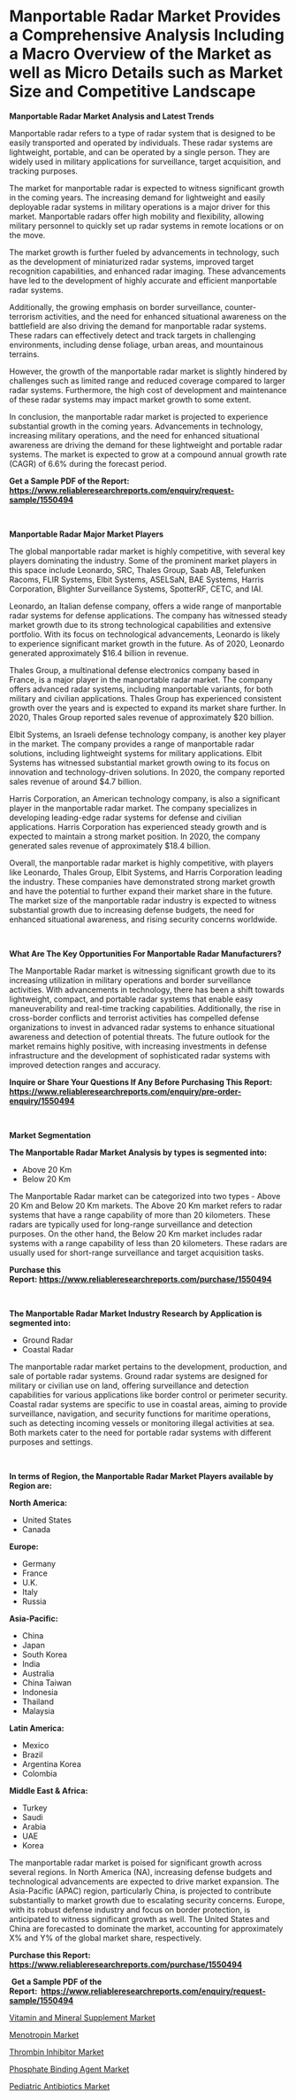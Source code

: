 <p><h1>Manportable Radar Market Provides a Comprehensive Analysis Including a Macro Overview of the Market as well as Micro Details such as Market Size and Competitive Landscape</h1></p><p><strong>Manportable Radar Market Analysis and Latest Trends</strong></p>
<p><p>Manportable radar refers to a type of radar system that is designed to be easily transported and operated by individuals. These radar systems are lightweight, portable, and can be operated by a single person. They are widely used in military applications for surveillance, target acquisition, and tracking purposes.</p><p>The market for manportable radar is expected to witness significant growth in the coming years. The increasing demand for lightweight and easily deployable radar systems in military operations is a major driver for this market. Manportable radars offer high mobility and flexibility, allowing military personnel to quickly set up radar systems in remote locations or on the move.</p><p>The market growth is further fueled by advancements in technology, such as the development of miniaturized radar systems, improved target recognition capabilities, and enhanced radar imaging. These advancements have led to the development of highly accurate and efficient manportable radar systems.</p><p>Additionally, the growing emphasis on border surveillance, counter-terrorism activities, and the need for enhanced situational awareness on the battlefield are also driving the demand for manportable radar systems. These radars can effectively detect and track targets in challenging environments, including dense foliage, urban areas, and mountainous terrains.</p><p>However, the growth of the manportable radar market is slightly hindered by challenges such as limited range and reduced coverage compared to larger radar systems. Furthermore, the high cost of development and maintenance of these radar systems may impact market growth to some extent.</p><p>In conclusion, the manportable radar market is projected to experience substantial growth in the coming years. Advancements in technology, increasing military operations, and the need for enhanced situational awareness are driving the demand for these lightweight and portable radar systems. The market is expected to grow at a compound annual growth rate (CAGR) of 6.6% during the forecast period.</p></p>
<p><strong>Get a Sample PDF of the Report:&nbsp; <a href="https://www.reliableresearchreports.com/enquiry/request-sample/1550494">https://www.reliableresearchreports.com/enquiry/request-sample/1550494</a></strong></p>
<p>&nbsp;</p>
<p><strong>Manportable Radar Major Market Players</strong></p>
<p><p>The global manportable radar market is highly competitive, with several key players dominating the industry. Some of the prominent market players in this space include Leonardo, SRC, Thales Group, Saab AB, Telefunken Racoms, FLIR Systems, Elbit Systems, ASELSaN, BAE Systems, Harris Corporation, Blighter Surveillance Systems, SpotterRF, CETC, and IAI.</p><p>Leonardo, an Italian defense company, offers a wide range of manportable radar systems for defense applications. The company has witnessed steady market growth due to its strong technological capabilities and extensive portfolio. With its focus on technological advancements, Leonardo is likely to experience significant market growth in the future. As of 2020, Leonardo generated approximately $16.4 billion in revenue.</p><p>Thales Group, a multinational defense electronics company based in France, is a major player in the manportable radar market. The company offers advanced radar systems, including manportable variants, for both military and civilian applications. Thales Group has experienced consistent growth over the years and is expected to expand its market share further. In 2020, Thales Group reported sales revenue of approximately $20 billion.</p><p>Elbit Systems, an Israeli defense technology company, is another key player in the market. The company provides a range of manportable radar solutions, including lightweight systems for military applications. Elbit Systems has witnessed substantial market growth owing to its focus on innovation and technology-driven solutions. In 2020, the company reported sales revenue of around $4.7 billion.</p><p>Harris Corporation, an American technology company, is also a significant player in the manportable radar market. The company specializes in developing leading-edge radar systems for defense and civilian applications. Harris Corporation has experienced steady growth and is expected to maintain a strong market position. In 2020, the company generated sales revenue of approximately $18.4 billion.</p><p>Overall, the manportable radar market is highly competitive, with players like Leonardo, Thales Group, Elbit Systems, and Harris Corporation leading the industry. These companies have demonstrated strong market growth and have the potential to further expand their market share in the future. The market size of the manportable radar industry is expected to witness substantial growth due to increasing defense budgets, the need for enhanced situational awareness, and rising security concerns worldwide.</p></p>
<p>&nbsp;</p>
<p><strong>What Are The Key Opportunities For Manportable Radar Manufacturers?</strong></p>
<p><p>The Manportable Radar market is witnessing significant growth due to its increasing utilization in military operations and border surveillance activities. With advancements in technology, there has been a shift towards lightweight, compact, and portable radar systems that enable easy maneuverability and real-time tracking capabilities. Additionally, the rise in cross-border conflicts and terrorist activities has compelled defense organizations to invest in advanced radar systems to enhance situational awareness and detection of potential threats. The future outlook for the market remains highly positive, with increasing investments in defense infrastructure and the development of sophisticated radar systems with improved detection ranges and accuracy.</p></p>
<p><strong>Inquire or Share Your Questions If Any Before Purchasing This Report: <a href="https://www.reliableresearchreports.com/enquiry/pre-order-enquiry/1550494">https://www.reliableresearchreports.com/enquiry/pre-order-enquiry/1550494</a></strong></p>
<p>&nbsp;</p>
<p><strong>Market Segmentation</strong></p>
<p><strong>The Manportable Radar Market Analysis by types is segmented into:</strong></p>
<p><ul><li>Above 20 Km</li><li>Below 20 Km</li></ul></p>
<p><p>The Manportable Radar market can be categorized into two types - Above 20 Km and Below 20 Km markets. The Above 20 Km market refers to radar systems that have a range capability of more than 20 kilometers. These radars are typically used for long-range surveillance and detection purposes. On the other hand, the Below 20 Km market includes radar systems with a range capability of less than 20 kilometers. These radars are usually used for short-range surveillance and target acquisition tasks.</p></p>
<p><strong>Purchase this Report:&nbsp;<a href="https://www.reliableresearchreports.com/purchase/1550494">https://www.reliableresearchreports.com/purchase/1550494</a></strong></p>
<p>&nbsp;</p>
<p><strong>The Manportable Radar Market Industry Research by Application is segmented into:</strong></p>
<p><ul><li>Ground Radar</li><li>Coastal Radar</li></ul></p>
<p><p>The manportable radar market pertains to the development, production, and sale of portable radar systems. Ground radar systems are designed for military or civilian use on land, offering surveillance and detection capabilities for various applications like border control or perimeter security. Coastal radar systems are specific to use in coastal areas, aiming to provide surveillance, navigation, and security functions for maritime operations, such as detecting incoming vessels or monitoring illegal activities at sea. Both markets cater to the need for portable radar systems with different purposes and settings.</p></p>
<p>&nbsp;</p>
<p><strong>In terms of Region, the Manportable Radar Market Players available by Region are:</strong></p>
<p>
    <p> <strong> North America: </strong>
        <ul>
            <li>United States</li>
            <li>Canada</li>
        </ul>
        </p> 
    <p> <strong> Europe: </strong>
        <ul>
            <li>Germany</li>
            <li>France</li>
            <li>U.K.</li>
            <li>Italy</li>
            <li>Russia</li>
        </ul>
        </p> 
    <p> <strong> Asia-Pacific: </strong>
        <ul>
            <li>China</li>
            <li>Japan</li>
            <li>South Korea</li>
            <li>India</li>
            <li>Australia</li>
            <li>China Taiwan</li>
            <li>Indonesia</li>
            <li>Thailand</li>
            <li>Malaysia</li>
        </ul>
        </p> 
    <p> <strong> Latin America: </strong>
        <ul>
            <li>Mexico</li>
            <li>Brazil</li>
            <li>Argentina Korea</li>
            <li>Colombia</li>
        </ul>
        </p> 
    <p> <strong> Middle East & Africa: </strong>
        <ul>
            <li>Turkey</li>
            <li>Saudi</li>
            <li>Arabia</li>
            <li>UAE</li>
            <li>Korea</li>
        </ul>
    </p>
    </p>
<p><p>The manportable radar market is poised for significant growth across several regions. In North America (NA), increasing defense budgets and technological advancements are expected to drive market expansion. The Asia-Pacific (APAC) region, particularly China, is projected to contribute substantially to market growth due to escalating security concerns. Europe, with its robust defense industry and focus on border protection, is anticipated to witness significant growth as well. The United States and China are forecasted to dominate the market, accounting for approximately X% and Y% of the global market share, respectively.</p></p>
<p><strong>Purchase this Report: <a href="https://www.reliableresearchreports.com/purchase/1550494">https://www.reliableresearchreports.com/purchase/1550494</a></strong></p>
<p>&nbsp;<strong>Get a Sample PDF of the Report:&nbsp;&nbsp;<a href="https://www.reliableresearchreports.com/enquiry/request-sample/1550494">https://www.reliableresearchreports.com/enquiry/request-sample/1550494</a></strong></p>
<p><strong></strong></p>
<p><p><a href="https://medium.com/@nicosmitham/vitamin-and-mineral-supplement-market-furnishes-information-on-market-share-market-trends-and-8a80fb1cd369">Vitamin and Mineral Supplement Market</a></p><p><a href="https://medium.com/@nicosmitham/menotropin-market-insights-into-market-cagr-market-trends-and-growth-strategies-5a2d89e9e565">Menotropin Market</a></p><p><a href="https://medium.com/@nicosmitham/thrombin-inhibitor-market-insights-into-market-cagr-market-trends-and-growth-strategies-fc7d4d96e041">Thrombin Inhibitor Market</a></p><p><a href="https://medium.com/@nicosmitham/analyzing-phosphate-binding-agent-market-global-industry-perspective-and-forecast-2023-to-2030-548c3b92bd5d">Phosphate Binding Agent Market</a></p><p><a href="https://medium.com/@nicosmitham/pediatric-antibiotics-market-the-key-to-successful-business-strategy-forecast-till-2030-e67ed4a075ad">Pediatric Antibiotics Market</a></p></p>
